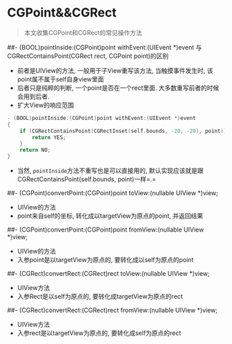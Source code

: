# CGPoint&&CGRect
> 本文收集CGPoint和CGRect的常见操作方法

##- (BOOL)pointInside:(CGPoint)point withEvent:(UIEvent *)event 与 CGRectContainsPoint(CGRect rect, CGPoint point)的区别
* 前者是UIView的方法, 一般用于子View重写该方法, 当触摸事件发生时, 该point属不属于self自身view里面
* 后者只是纯粹的判断, 一个point是否在一个rect里面. 大多数重写前者的时候会用到后者.
* 扩大View的响应范围

```c
- (BOOL)pointInside:(CGPoint)point withEvent:(UIEvent *)event
{
    if (CGRectContainsPoint(CGRectInset(self.bounds, -20, -20), point)) {
        return YES;
    }
    return NO;
}
```

* 当然, `pointInside`方法不重写也是可以直接用的, 默认实现应该就是跟CGRectContainsPoint(self.bounds, point)一样=.=

##- (CGPoint)convertPoint:(CGPoint)point toView:(nullable UIView *)view;
* UIView的方法
* point来自self的坐标, 转化成以targetView为原点的point, 并返回结果

##- (CGPoint)convertPoint:(CGPoint)point fromView:(nullable UIView *)view;
* UIView的方法
* 入参point是以targetView为原点的, 要转化成以self为原点的point

##- (CGRect)convertRect:(CGRect)rect toView:(nullable UIView *)view;
* UIView方法
* 入参Rect是以self为原点的, 要转化成targetView为原点的rect

##- (CGRect)convertRect:(CGRect)rect fromView:(nullable UIView *)view;
* UIView方法
* 入参rect是以targetView为原点的, 要转化成self为原点的rect
